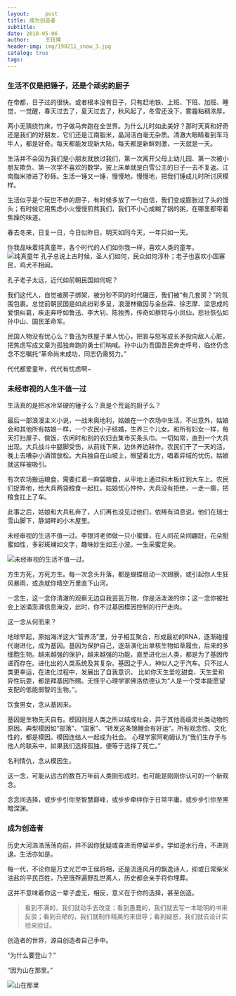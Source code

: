 ```yaml
--- 
layout:     post 
title: 成为创造者
subtitle:  
date: 2018-05-06
author:     王钰博 
header-img: img/190211_snow_3.jpg
catalog: true
tags:
--- 
```


### 生活不仅是把锤子，还是个顽劣的厨子

在帝都，日子过的很快。或者根本没有日子，只有赶地铁、上班、下班、加班、睡觉，一觉醒，春天过去了，夏天过去了，秋风起了，冬雪还没下，雾霾粘稠浓厚。

两小无猜绕竹床，竹子做马奔跑在全世界。为什么儿时如此美好？那时天真和好奇还是我们的好朋友，它们还是江南脂米，晶润洁白毫无杂质。清澈大眼睛看到车马牛人，都是好奇。每天都能发现新大陆，每天都是新鲜刺激，一天就是一天。

生活并不会因为我们是小朋友就放过我们，第一次离开父母上幼儿园、第一次被小朋友欺负、第一次学不喜欢的数学，披上床单就是白雪公主的日子一去不复返。江南脂米掺进了砂砾。生活一锤又一锤，慢慢地，慢慢地，把我们锤成儿时所讨厌模样。

生活似乎是个玩世不恭的厨子，有时候多放了一勺自信，我们变成膨胀过了头的馒头；有时候它用焦虑小火慢慢煎熬我们，我们不小心成糊了锅的粥，在哪里都带着焦躁的味道。

春去冬来，日复一日，今日似昨日，明天如同今天，一年只如一天。


你我品味着纯真童年，各个时代的人们如你我一样，喜欢人类的童年。
![纯真童年](https://github.com/WangYuBo/Writing/blob/master/imgs/childhood.jpg)
孔子总说上古时候，圣人们如何，民众如何淳朴；老子也喜欢小国寡民，鸡犬不相闻。

孔子老子太远，近代如前朝民国如何呢？

我们这代人，自觉被房子绑架，被分秒不同的时代碾压，我们被“有几套房？”的氛围包裹。总觉前朝民国是如此纷彩多呈，浪漫林徽因与金岳霖、徐志摩、梁思成的爱恨纠葛，疾走奔呼如鲁迅、李大钊、陈独秀，传奇如蔡锷与小凤仙，悲壮恢弘如孙中山、国民革命军。

民国人物没有忧心么？鲁迅为铁屋子里人忧心，把哀与怒写成长矛投向敌人心脏，把焦虑写成文章为孤独奔跑的勇士们呐喊。孙中山为吾国吾民奔走呼号，临终仍念念不忘嘱托“革命尚未成功，同志仍需努力。”

代代都爱童年，代代有忧虑啊~


### 未经审视的人生不值一过
生活真的是把冰冷坚硬的锤子么？真是个荒诞的厨子么？

最后一部浪漫主义小说，一战末奥地利，姑娘在一个农场中生活，不出意外，姑娘会和其他所有姑娘一样，一个农民小子结婚，生养三个儿女。和所有妇女一样，每天打扫屋子、做饭，农闲时和别的农妇去集市买条头巾。一切如常，直到一个大兵出现。大兵战斗中腿脚受伤，从前线下来，边休养边耕作。农民们干了一天的活，晚上去嘈杂小酒馆放松。大兵独自在山坡上，眼望着北方，唱着异域的忧伤。姑娘就这样被吸引。

有次农场搬运粮食，需要扛着一麻袋粮食，从平地上通过斜木板扛到大车上。农民们捉弄他，给大兵两袋粮食一起扛。姑娘忧心忡忡，大兵没有拒绝，一走一瘸，把粮食扛上了车。

此事之后，姑娘和大兵私奔了，人们再也没见过他们，依稀有消息说，他们在瑞士雪山脚下，静湖畔的小木屋里。


未经审视的生活不值一过。李银河老师做一只小蜜蜂，在人间花朵间翩跹，花朵甜蜜如性，多彩斑斓如文字，趣味妙生如王小波。一生采蜜足矣。

![未经审视的生活不值一过。](https://github.com/WangYuBo/Writing/blob/master/imgs/Socrates.jpg)

方生方死，方死方生。每一次念头升落，都是蝴蝶扇动一次翅膀，或引起你人生狂风暴雨，或造就你晴空万里直下山河。

一念生，这一念你清澈的观察无边自我芸芸万物，你是活泼泼的你；这一念你被社会上汹涌澎湃信息淹没，此时，你不过基因模因控制的行尸走肉。

这一念从何而来？

地球早起，原始海洋这大“营养汤”里，分子相互聚合，形成最初的RNA，逐渐碰撞代谢进化，成为基因。基因为保护自己，逐渐演化出单核生物如草履虫，后来的多细胞生物。越来越强的保护，越来越强的功能，直至进化出人类，都是为了基因传递而存在。进化出的人类系统及其复杂。基因之于人，神似人之于汽车。只不过人类更幸运，在进化过程中，发展出了自我意识。
比如你天生爱吃甜食、天生爱和异性玩耍，都是拜基因所赐。无怪乎心理学家佛洛依德认为“人是一个受本能愿望支配的低能弱智的生物。”。

饮食男女，念从基因来。

基因是生物先天自有。模因则是人类之所以结成社会，异于其他高级灵长类动物的原因。典型模因如“部落”、“国家”、“转发这条锦鲤会有好运”。所有观念性、文化性的，都是模因。模因连结人一起成为社会。
心理学家阿勒姆认为“我们生存于与他人的联系中，如果我们选择孤独，便等于选择了死亡。”

名利情仇，念从模因生。

这一念，可能从远古的数百万年前人类刚形成时，也可能是刚刚你认可的一个新观念。

念念间选择，或步步引你至智慧巅峰，或步步牵绊你于日常平庸，或步步引你至黑暗深渊。


### 成为创造者
历史大河浩浩荡荡向前，并不因你犹疑或奋进而停留半步。学如逆水行舟，不进则退。生活亦如是。

每一代，不论你是万丈光芒中王侯将相，还是流连风月的飘逸诗人，抑或日常柴米油盐的平民百姓，乃至饿殍遍野乱世离人，历史都会亲手将你埋葬。

这并不意味着你这一辈子虚无，相反，意义在于你的选择，甚至创造。

> 看到不满的，我们就动手去改变；看到愚蠢的，我们就去写一本聪明的书来反驳；看到丑陋的，我们就制作精美的来倡导；看到疑惑，我们就去设计实验来验证。

创造者的世界，源自创造者自己手中。

“为什么要登山？”

“因为山在那里。”



![山在那里](https://github.com/WangYuBo/Writing/blob/master/imgs/mountain-is-there.jpg)





